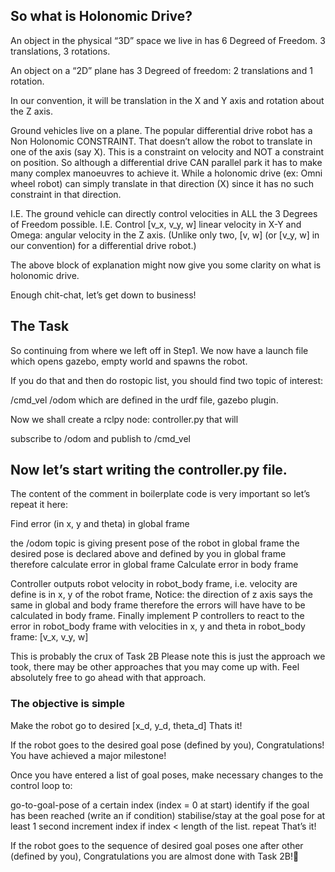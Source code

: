## So what is Holonomic Drive?

An object in the physical “3D” space we live in has 6 Degreed of Freedom.
3 translations, 3 rotations.

An object on a “2D” plane has 3 Degreed of freedom:
2 translations and 1 rotation.

In our convention, it will be translation in the X and Y axis and rotation about the Z axis.

Ground vehicles live on a plane.
The popular differential drive robot has a Non Holonomic CONSTRAINT. That doesn’t allow the robot to translate in one of the axis (say X). This is a constraint on velocity and NOT a constraint on position. So although a differential drive CAN parallel park it has to make many complex manoeuvres to achieve it. While a holonomic drive (ex: Omni wheel robot) can simply translate in that direction (X) since it has no such constraint in that direction.

I.E. The ground vehicle can directly control velocities in ALL the 3 Degrees of Freedom possible.
I.E. Control [v_x, v_y, w] linear velocity in X-Y and Omega: angular velocity in the Z axis. (Unlike only two, [v, w] (or [v_y, w] in our convention) for a differential drive robot.)

The above block of explanation might now give you some clarity on what is holonomic drive.

Enough chit-chat, let’s get down to business!


## The Task
So continuing from where we left off in Step1. We now have a launch file which opens gazebo, empty world and spawns the robot.

If you do that and then do rostopic list, you should find two topic of interest:

/cmd_vel
/odom
which are defined in the urdf file, gazebo plugin.

Now we shall create a rclpy node: controller.py that will

subscribe to /odom and
publish to /cmd_vel


## Now let’s start writing the controller.py file.

The content of the comment in boilerplate code is very important so let’s repeat it here:

Find error (in x, y and theta) in global frame

the /odom topic is giving present pose of the robot in global frame
the desired pose is declared above and defined by you in global frame therefore calculate error in global frame
Calculate error in body frame

Controller outputs robot velocity in robot_body frame, i.e. velocity are define is in x, y of the robot frame,
Notice: the direction of z axis says the same in global and body frame therefore the errors will have have to be calculated in body frame.
Finally implement P controllers to react to the error in robot_body frame with velocities in x, y and theta in robot_body frame: [v_x, v_y, w]

This is probably the crux of Task 2B
Please note this is just the approach we took, there may be other approaches that you may come up with.
Feel absolutely free to go ahead with that approach.

### The objective is simple
Make the robot go to desired [x_d, y_d, theta_d] 
Thats it!

If the robot goes to the desired goal pose (defined by you), Congratulations! You have achieved a major milestone!

Once you have entered a list of goal poses, make necessary changes to the control loop to:

go-to-goal-pose of a certain index (index = 0 at start)
identify if the goal has been reached (write an if condition)
stabilise/stay at the goal pose for at least 1 second
increment index if index < length of the list.
repeat
That’s it!

If the robot goes to the sequence of desired goal poses one after other (defined by you), Congratulations you are almost done with Task 2B!🥳

